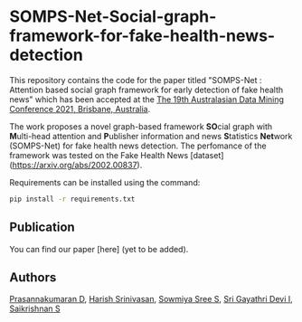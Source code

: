 # SOMPS-Net-Social-graph-framework-for-fake-health-news-detection

This repository contains the code for the paper titled "SOMPS-Net : Attention based social graph framework for early detection of fake health news" which has been accepted at the [The 19th Australasian Data Mining Conference 2021, Brisbane, Australia](https://ausdm21.ausdm.org/).

The work proposes a novel graph-based framework **SO**cial graph with **M**ulti-head attention and **P**ublisher information and news **S**tatistics **Net**work (SOMPS-Net) for fake health news detection. The perfomance of the framework was tested on the Fake Health News [dataset] (https://arxiv.org/abs/2002.00837).

Requirements can be installed using the command:

```bash
pip install -r requirements.txt
```

## Publication

You can find our paper [here] (yet to be added).

## Authors

[Prasannakumaran D](http://github.com/PrasannaKumaran), [Harish Srinivasan](), [Sowmiya Sree S](), [Sri Gayathri Devi I](), [Saikrishnan S]()
